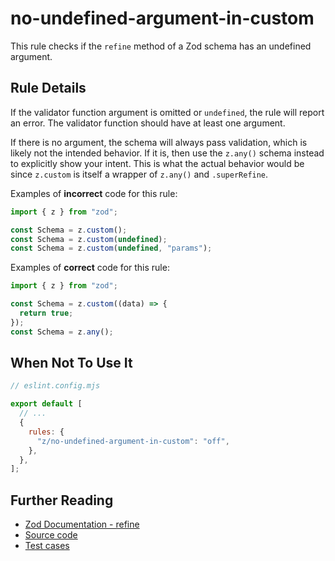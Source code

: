# no-undefined-argument-in-custom

This rule checks if the `refine` method of a Zod schema has an undefined argument.

## Rule Details

If the validator function argument is omitted or `undefined`, the rule will report an error. The validator function should have at least one argument.

If there is no argument, the schema will always pass validation, which is likely
not the intended behavior. If it is, then use the `z.any()` schema instead to
explicitly show your intent. This is what the actual behavior would be since
`z.custom` is itself a wrapper of `z.any()` and `.superRefine`.

Examples of **incorrect** code for this rule:

```ts
import { z } from "zod";

const Schema = z.custom();
const Schema = z.custom(undefined);
const Schema = z.custom(undefined, "params");
```

Examples of **correct** code for this rule:

```ts
import { z } from "zod";

const Schema = z.custom((data) => {
  return true;
});
const Schema = z.any();
```

## When Not To Use It

```mjs
// eslint.config.mjs

export default [
  // ...
  {
    rules: {
      "z/no-undefined-argument-in-custom": "off",
    },
  },
];
```

## Further Reading

- [Zod Documentation - refine](https://zod.dev/?id=refine)
- [Source code](../../src/rules/no-throw-in-refine.ts)
- [Test cases](../../src/rules/no-throw-in-refine.test.ts)
